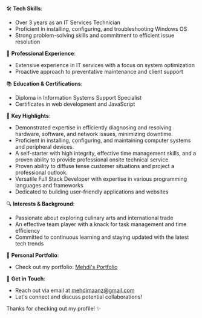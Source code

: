

🛠️ **Tech Skills**: 
- Over 3 years as an IT Services Technician
- Proficient in installing, configuring, and troubleshooting Windows OS
- Strong problem-solving skills and commitment to efficient issue resolution

💼 **Professional Experience**: 
- Extensive experience in IT services with a focus on system optimization
- Proactive approach to preventative maintenance and client support

📚 **Education & Certifications**: 
- Diploma in Information Systems Support Specialist
- Certificates in web development and JavaScript

🌟 **Key Highlights**: 
- Demonstrated expertise in efficiently diagnosing and resolving hardware, software, and network issues, minimizing downtime.
- Proficient in installing, configuring, and maintaining computer systems and peripheral devices.
- A self-starter with high integrity, effective time management skills, and a proven ability to provide professional onsite technical service.
- Proven ability to diffuse tense customer situations and project a professional outlook.
- Versatile Full Stack Developer with expertise in various programming languages and frameworks
- Dedicated to building user-friendly applications and websites

🔍 **Interests & Background**: 
- Passionate about exploring culinary arts and international trade
- An effective team player with a knack for task management and time efficiency
- Committed to continuous learning and staying updated with the latest tech trends

🔗 **Personal Portfolio**: 
- Check out my portfolio: [Mehdi's Portfolio](mehdimanz.github.io/My-Portfolio/)

📧 **Get in Touch**: 
- Reach out via email at mehdimaanz@gmail.com
- Let's connect and discuss potential collaborations!

Thanks for checking out my profile! ✨
